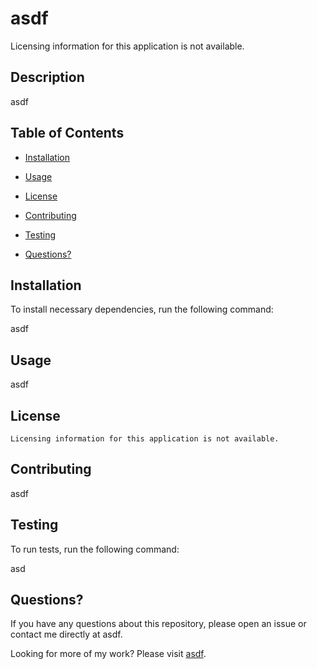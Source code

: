 # asdf
  Licensing information for this application is not available.

## Description

asdf

## Table of Contents

* [Installation](#installation)

* [Usage](#usage)

* [License](#license)

* [Contributing](#contributing)

* [Testing](#testing)

* [Questions?](#questions)

## Installation

To install necessary dependencies, run the following command:

asdf

## Usage

asdf

## License
    
    Licensing information for this application is not available.

## Contributing

asdf

## Testing

To run tests, run the following command:

asd

## Questions?

If you have any questions about this repository, please open an issue or contact me directly at asdf.

Looking for more of my work?  Please visit [asdf](https://github.com/asdf/).

